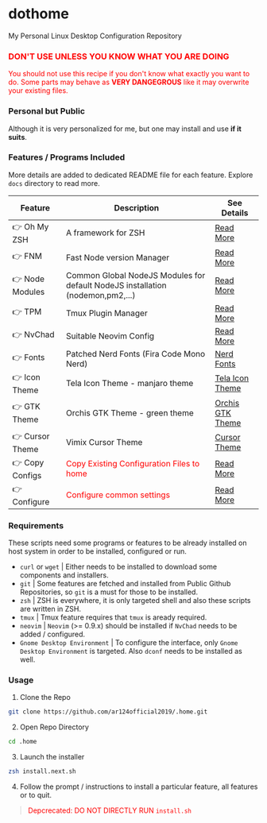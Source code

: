 # dothome
My Personal Linux Desktop Configuration Repository

### <span style="color: red">DON'T USE UNLESS YOU KNOW WHAT YOU ARE DOING</span>
<span style="color: red">You should not use this recipe if you don't know what exactly you want to do. Some parts may behave as **VERY DANGEGROUS** like it may overwrite your existing files.</span>

### Personal but Public
Although it is very personalized for me, but one may install and use **if it suits**.

### Features / Programs Included
More details are added to dedicated README file for each feature. Explore `docs` directory to read more. 

| Feature | Description | See Details
| ------- | ----------- | -----------
| 👉 Oh My ZSH | A framework for ZSH | [Read More](./docs/ohmyzsh.md)
| 👉 FNM | Fast Node version Manager | [Read More](./docs/fnm.md)
| 👉 Node Modules | Common Global NodeJS Modules for default NodeJS installation (nodemon,pm2,...) | [Read More](./docs/node-modules.md)
| 👉 TPM | Tmux Plugin Manager | [Read More](./docs/tpm.md)
| 👉 NvChad | Suitable Neovim Config | [Read More](./docs/nvchad.md)
| 👉 Fonts | Patched Nerd Fonts (Fira Code Mono Nerd) | [Nerd Fonts](https://github.com/ryanoasis/nerd-fonts)
| 👉 Icon Theme | Tela Icon Theme - manjaro theme | [Tela Icon Theme](https://github.com/vinceliuice/Tela-icon-theme)
| 👉 GTK Theme | Orchis GTK Theme - green theme | [Orchis GTK Theme](https://github.com/vinceliuice/Orchis-theme/)
| 👉 Cursor Theme | Vimix Cursor Theme | [Cursor Theme](https://github.com/vinceliuice/Vimix-cursors)
| 👉 Copy Configs | <span style="color: red">Copy Existing Configuration Files to home</span> | [Read More](./docs/copy.md)
| 👉 Configure | <span style="color: red">Configure common settings</span> | [Read More](./docs/configure.md)

### Requirements
These scripts need some programs or features to be already installed on host system in order to be installed, configured or run.

- `curl` or `wget` | Either needs to be installed to download some components and installers.
- `git` | Some features are fetched and installed from Public Github Repositories, so `git` is a must for those to be installed.
- `zsh` | ZSH is everywhere, it is only targeted shell and also these scripts are written in ZSH.
- `tmux` | Tmux feature requires that `tmux` is aready required.
- `neovim` | `Neovim` (>= 0.9.x) should be installed if `NvChad` needs to be added / configured.
- `Gnome Desktop Environment` | To configure the interface, only `Gnome Desktop Environment` is targeted. Also `dconf` needs to be installed as well.

### Usage
1. Clone the Repo
```zsh
git clone https://github.com/ar124official2019/.home.git
```

2. Open Repo Directory
```zsh
cd .home
```

3. Launch the installer
```zsh
zsh install.next.sh
```

4. Follow the prompt / instructions to install a particular feature, all features or to quit.

> <span style="color:red">Depcrecated: DO NOT DIRECTLY RUN `install.sh`</span>